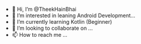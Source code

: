 - 👋 Hi, I’m @TheekHainBhai
- 👀 I’m interested in leaning Android Development... 
- 🌱 I’m currently learning Kotlin (Beginner)
- 💞️ I’m looking to collaborate on ...
- 📫 How to reach me ...

